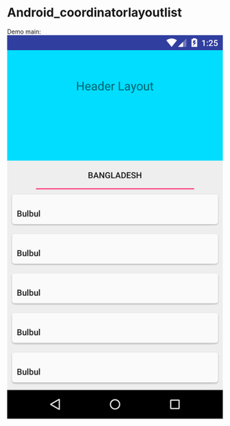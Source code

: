 # Android_coordinatorlayoutlist
Demo main:
![](https://github.com/bulbulhossen/Android_coordinatorlayoutlist/blob/master/demo.png?raw=true)


